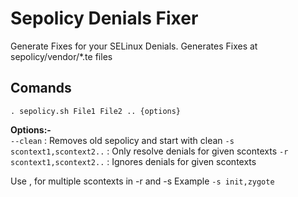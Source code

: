 # Sepolicy Denials Fixer

Generate Fixes for your SELinux Denials.
Generates Fixes at sepolicy/vendor/*.te files

## Comands
`. sepolicy.sh File1 File2 .. {options}`

**Options:-** <br>
`--clean`                    : Removes old sepolicy and start with clean
`-s scontext1,scontext2..`   : Only resolve denials for given scontexts
`-r scontext1,scontext2..`   : Ignores denials for given scontexts

Use , for multiple scontexts in -r and -s
Example `-s init,zygote`
